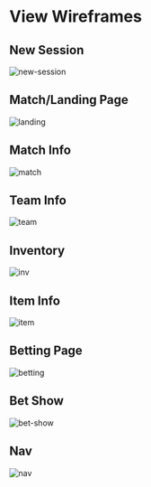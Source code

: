# View Wireframes

## New Session
![new-session]

## Match/Landing Page
![landing]

## Match Info
![match]

## Team Info
![team]

## Inventory
![inv]

## Item Info
![item]

## Betting Page
![betting]

## Bet Show
![bet-show]

## Nav
![nav]

[new-session]: http://res.cloudinary.com/dqucbuno8/image/upload/c_scale,h_500/v1448051226/login_t3nncv.jpg
[landing]: http://res.cloudinary.com/dqucbuno8/image/upload/c_scale,h_500/v1448051238/landing_diwvmm.jpg
[match]: http://res.cloudinary.com/dqucbuno8/image/upload/c_scale,h_500/v1448052003/match_sozwc5.jpg
[team]: http://res.cloudinary.com/dqucbuno8/image/upload/c_scale,h_500/v1448052010/team_xw5lnl.jpg
[inv]: http://res.cloudinary.com/dqucbuno8/image/upload/c_scale,h_500/v1448051230/inv_xsjq2r.jpg
[item]: http://res.cloudinary.com/dqucbuno8/image/upload/c_scale,h_500/v1448052011/item_hcmrxq.jpg
[betting]: http://res.cloudinary.com/dqucbuno8/image/upload/c_scale,h_500/v1448051231/betting_uo0q16.jpg
[bet-show]: http://res.cloudinary.com/dqucbuno8/image/upload/c_scale,h_500/v1448051234/betshow_zrrpjj.jpg
[nav]: http://res.cloudinary.com/dqucbuno8/image/upload/c_scale,h_500/v1448051237/nav_q5zlzk.jpg
